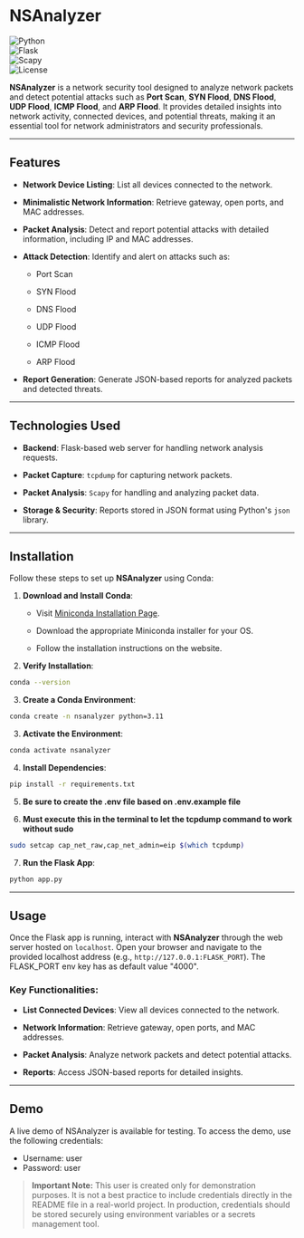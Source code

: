 # NSAnalyzer

![Python](https://img.shields.io/badge/Python-3.11-blue)  
![Flask](https://img.shields.io/badge/Flask-2.3.2-green)  
![Scapy](https://img.shields.io/badge/Scapy-2.5.0-orange)  
![License](https://img.shields.io/badge/License-MIT-yellow)

**NSAnalyzer**  is a network security tool designed to analyze network packets and detect potential attacks such as  **Port Scan**,  **SYN Flood**,  **DNS Flood**,  **UDP Flood**,  **ICMP Flood**, and  **ARP Flood**. It provides detailed insights into network activity, connected devices, and potential threats, making it an essential tool for network administrators and security professionals.

----------

## Features

-   **Network Device Listing**: List all devices connected to the network.
    
-   **Minimalistic Network Information**: Retrieve gateway, open ports, and MAC addresses.
    
-   **Packet Analysis**: Detect and report potential attacks with detailed information, including IP and MAC addresses.
    
-   **Attack Detection**: Identify and alert on attacks such as:
    
    -   Port Scan
        
    -   SYN Flood
        
    -   DNS Flood
        
    -   UDP Flood
        
    -   ICMP Flood
        
    -   ARP Flood
        
-   **Report Generation**: Generate JSON-based reports for analyzed packets and detected threats.
    

----------

## Technologies Used

-   **Backend**: Flask-based web server for handling network analysis requests.
    
-   **Packet Capture**:  `tcpdump`  for capturing network packets.
    
-   **Packet Analysis**:  `Scapy`  for handling and analyzing packet data.
    
-   **Storage & Security**: Reports stored in JSON format using Python's  `json`  library.
    

----------

## Installation

Follow these steps to set up  **NSAnalyzer**  using Conda:

1.  **Download and Install Conda**:
    
    -   Visit  [Miniconda Installation Page](https://docs.conda.io/en/latest/miniconda.html).
        
    -   Download the appropriate Miniconda installer for your OS.
        
    -   Follow the installation instructions on the website.
        
2.  **Verify Installation**:
```bash
conda --version
```  
    
3.  **Create a Conda Environment**:

```bash
conda create -n nsanalyzer python=3.11
```
    
3.  **Activate the Environment**:
    
```bash
conda activate nsanalyzer
```
    
4.  **Install Dependencies**:
       
```bash
pip install -r requirements.txt
```

5. **Be sure to create the .env file based on .env.example file**

6. **Must execute this in the terminal to let the tcpdump command to work without sudo** 

```bash
sudo setcap cap_net_raw,cap_net_admin=eip $(which tcpdump)
```
7.  **Run the Flask App**:
    
```bash
python app.py
```
    

----------

## Usage

Once the Flask app is running, interact with  **NSAnalyzer**  through the web server hosted on  `localhost`. Open your browser and navigate to the provided localhost address (e.g.,  `http://127.0.0.1:FLASK_PORT`).
The FLASK_PORT env key has as default value "4000".
### Key Functionalities:

-   **List Connected Devices**: View all devices connected to the network.
    
-   **Network Information**: Retrieve gateway, open ports, and MAC addresses.
    
-   **Packet Analysis**: Analyze network packets and detect potential attacks.
    
-   **Reports**: Access JSON-based reports for detailed insights.
    
----------

## Demo
A live demo of NSAnalyzer is available for testing. To access the demo, use the following credentials:

- Username: user
- Password: user

> **Important Note:** 
> This user is created only for demonstration purposes. It is not a best practice to include credentials directly in the README file in a real-world project. 
>In production, credentials should be stored securely using environment variables or a secrets management tool.